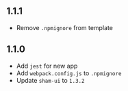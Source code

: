 ## 1.1.1 
* Remove `.npmignore` from template

## 1.1.0 
* Add `jest` for new app
* Add `webpack.config.js` to `.npmignore`
* Update `sham-ui` to `1.3.2`